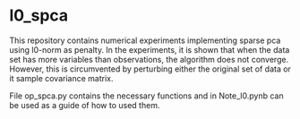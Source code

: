 # l0_spca
This repository contains numerical experiments implementing sparse pca using l0-norm as penalty. In the experiments, it is shown that when the data set has more variables than observations, the algorithm does not converge. However, this is circumvented by perturbing either the original set of data or it sample covariance matrix. 

File op_spca.py contains the necessary functions and in Note_l0.pynb can be used as a guide of how to used them. 
